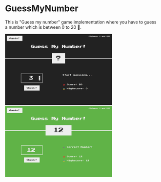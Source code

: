 # GuessMyNumber

<p>This is "Guess my number" game implementation where you have to guess a number which is between 0 to 20 🚀.</p>

<p>
<img src="img/61.png" width="350"/>
&nbsp;
<img src="img/62.png" width="350"/>
</p>
